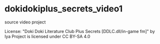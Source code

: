 # dokidokiplus_secrets_video1
source video project

License: "Doki Doki Literature Club Plus Secrets [DDLC.dll/in-game fm]" by Iya Project is licensed under CC BY-SA 4.0
